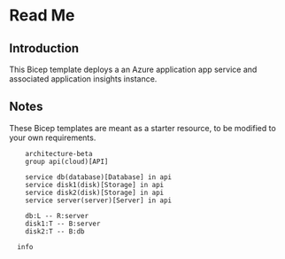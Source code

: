 # Read Me

## Introduction

This Bicep template deploys a an Azure application app service and associated application insights instance.


## Notes

These Bicep templates are meant as a starter resource, to be modified to your own requirements.

```mermaid
	architecture-beta
    group api(cloud)[API]

    service db(database)[Database] in api
    service disk1(disk)[Storage] in api
    service disk2(disk)[Storage] in api
    service server(server)[Server] in api

    db:L -- R:server
    disk1:T -- B:server
    disk2:T -- B:db
```

```mermaid
  info
```
